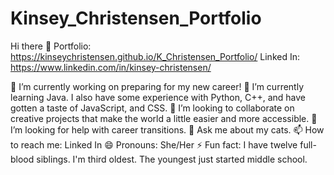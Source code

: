 # Kinsey_Christensen_Portfolio

Hi there 👋
Portfolio: https://kinseychristensen.github.io/K_Christensen_Portfolio/
Linked In: https://www.linkedin.com/in/kinsey-christensen/

 🔭 I’m currently working on preparing for my new career!
 🌱 I’m currently learning Java.  I also have some experience with Python, C++, and have gotten a taste of JavaScript, and CSS.
 👯 I’m looking to collaborate on creative projects that make the world a little easier and more accessible.
 🤔 I’m looking for help with career transitions.
 💬 Ask me about my cats.
 📫 How to reach me: Linked In
 😄 Pronouns: She/Her 
 ⚡ Fun fact: I have twelve full-blood siblings.  I'm third oldest.  The youngest just started middle school.

